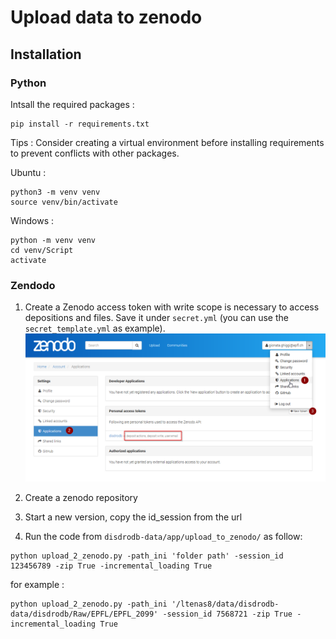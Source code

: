# Upload data to zenodo

## Installation

### Python

Intsall the required packages : 

    pip install -r requirements.txt

Tips : Consider creating a virtual environment before installing requirements to prevent conflicts with other packages.

Ubuntu :

    python3 -m venv venv
    source venv/bin/activate

Windows :

    python -m venv venv
    cd venv/Script
    activate

### Zendodo

1. Create a Zenodo access token with write scope is necessary to access depositions and files. Save it under `secret.yml`  (you can use the `secret_template.yml` as example).       ![ ](create_token.png)

2. Create a zenodo repository

3. Start a new version, copy the id_session from the url

4. Run the code from `disdrodb-data/app/upload_to_zenodo/`  as follow: 

```shell
python upload_2_zenodo.py -path_ini 'folder path' -session_id 123456789 -zip True -incremental_loading True
```

 for example : 

```shell
python upload_2_zenodo.py -path_ini '/ltenas8/data/disdrodb-data/disdrodb/Raw/EPFL/EPFL_2099' -session_id 7568721 -zip True -incremental_loading True
```
